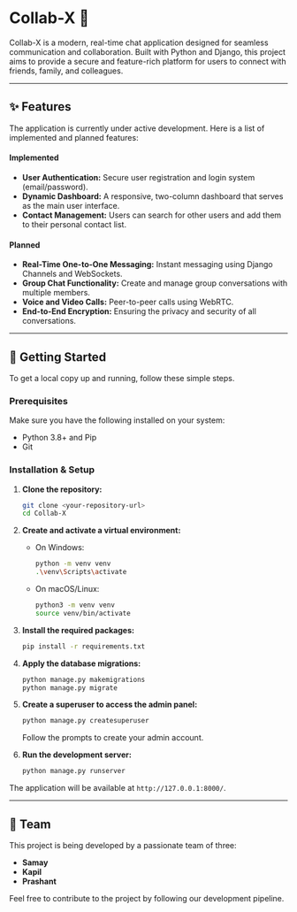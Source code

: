 # Collab-X 🤝

Collab-X is a modern, real-time chat application designed for seamless communication and collaboration. Built with Python and Django, this project aims to provide a secure and feature-rich platform for users to connect with friends, family, and colleagues.

-----

## ✨ Features

The application is currently under active development. Here is a list of implemented and planned features:

#### Implemented

  - **User Authentication:** Secure user registration and login system (email/password).
  - **Dynamic Dashboard:** A responsive, two-column dashboard that serves as the main user interface.
  - **Contact Management:** Users can search for other users and add them to their personal contact list.

#### Planned

  - **Real-Time One-to-One Messaging:** Instant messaging using Django Channels and WebSockets.
  - **Group Chat Functionality:** Create and manage group conversations with multiple members.
  - **Voice and Video Calls:** Peer-to-peer calls using WebRTC.
  - **End-to-End Encryption:** Ensuring the privacy and security of all conversations.

-----

## 🚀 Getting Started

To get a local copy up and running, follow these simple steps.

### Prerequisites

Make sure you have the following installed on your system:

  * Python 3.8+ and Pip
  * Git

### Installation & Setup

1.  **Clone the repository:**

    ```bash
    git clone <your-repository-url>
    cd Collab-X
    ```

2.  **Create and activate a virtual environment:**

      * On Windows:
        ```bash
        python -m venv venv
        .\venv\Scripts\activate
        ```
      * On macOS/Linux:
        ```bash
        python3 -m venv venv
        source venv/bin/activate
        ```

3.  **Install the required packages:**

    ```bash
    pip install -r requirements.txt
    ```

4.  **Apply the database migrations:**

    ```bash
    python manage.py makemigrations
    python manage.py migrate
    ```

5.  **Create a superuser to access the admin panel:**

    ```bash
    python manage.py createsuperuser
    ```

    Follow the prompts to create your admin account.

6.  **Run the development server:**

    ```bash
    python manage.py runserver
    ```

The application will be available at `http://127.0.0.1:8000/`.

-----

## 👥 Team

This project is being developed by a passionate team of three:

  * **Samay**
  * **Kapil**
  * **Prashant**

Feel free to contribute to the project by following our development pipeline.